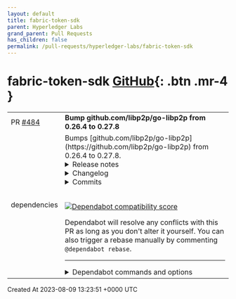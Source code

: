 ```yaml
---
layout: default
title: fabric-token-sdk
parent: Hyperledger Labs
grand_parent: Pull Requests
has_children: false
permalink: /pull-requests/hyperledger-labs/fabric-token-sdk
---
```


# fabric-token-sdk <span class="fs-3 right-align">[GitHub](https://github.com/hyperledger-labs/fabric-token-sdk){: .btn .mr-4 }</span>


<div>
    <table>
        <tr>
            <td>
                PR <a href="https://github.com/hyperledger-labs/fabric-token-sdk/pull/484" class=".btn">#484</a>
            </td>
            <td>
                <b>
                    Bump github.com/libp2p/go-libp2p from 0.26.4 to 0.27.8
                </b>
            </td>
        </tr>
        <tr>
            <td>
                <span class="chip">dependencies</span>
            </td>
            <td>
                Bumps [github.com/libp2p/go-libp2p](https://github.com/libp2p/go-libp2p) from 0.26.4 to 0.27.8.
<details>
<summary>Release notes</summary>
<p><em>Sourced from <a href="https://github.com/libp2p/go-libp2p/releases">github.com/libp2p/go-libp2p's releases</a>.</em></p>
<blockquote>
<h2>v0.27.8</h2>
<p>This patch release contains backports of:</p>
<ul>
<li>updating the qtls dependencies (qtls is quic-go's fork of crypto/tls). The new versions now contain a backport of the Go standard library fix included in the Go 1.20.7 / 1.19.12 release for quic-go's crypto/tls fork: <a href="https://github.com/golang/go/commit/2350afd2e8ab054390e284c95d5b089c142db017">https://github.com/golang/go/commit/2350afd2e8ab054390e284c95d5b089c142db017</a></li>
<li>core/crypto: restrict RSA keys to &lt;= 8192 bits: <a href="https://redirect.github.com/libp2p/go-libp2p/pull/2454">libp2p/go-libp2p#2454</a>. The analogous vulnerability in go-libp2p's crypto package.</li>
<li>swarm: don't open new streams over transient connections: <a href="https://redirect.github.com/libp2p/go-libp2p/pull/2450">libp2p/go-libp2p#2450</a>. This fixes a regression introduced in v0.26.0.</li>
</ul>
<p>Note that in order to be protected against the DoS attack making use of large RSA keys, it's necessary to update to this patch release AND to use the updated Go compiler (1.20.7 or 1.19.12, respectively).</p>
<p>Full Changelog: <a href="https://github.com/libp2p/go-libp2p/compare/v0.27.7...v0.27.8">https://github.com/libp2p/go-libp2p/compare/v0.27.7...v0.27.8</a></p>
<h2>v0.27.7</h2>
<h2>What's Changed</h2>
<ul>
<li>fix: in the swarm move Connectedness emit after releasing conns <a href="https://redirect.github.com/libp2p/go-libp2p/issues/2373">#2373</a></li>
<li>identify: set stream deadlines for Identify and Identify Push streams <a href="https://redirect.github.com/libp2p/go-libp2p/issues/2382">#2382</a></li>
</ul>
<p><strong>Full Changelog</strong>: <a href="https://github.com/libp2p/go-libp2p/compare/v0.27.6...v0.27.7">https://github.com/libp2p/go-libp2p/compare/v0.27.6...v0.27.7</a></p>
<h2>v0.27.6</h2>
<h2>What's Changed</h2>
<ul>
<li>Clean up stream scope in case of error</li>
</ul>
<p><strong>Full Changelog</strong>: <a href="https://github.com/libp2p/go-libp2p/compare/v0.27.5...v0.27.6">https://github.com/libp2p/go-libp2p/compare/v0.27.5...v0.27.6</a></p>
<h2>v0.27.5</h2>
<h2>What's Changed</h2>
<ul>
<li>Dedup addresses to dial by <a href="https://github.com/MarcoPolo"><code>@​MarcoPolo</code></a> in <a href="https://redirect.github.com/libp2p/go-libp2p/pull/2322">libp2p/go-libp2p#2322</a></li>
</ul>
<p><strong>Full Changelog</strong>: <a href="https://github.com/libp2p/go-libp2p/compare/v0.27.3...v0.27.5">https://github.com/libp2p/go-libp2p/compare/v0.27.3...v0.27.5</a></p>
<h2>v0.27.4</h2>
<h2>What's Changed</h2>
<ul>
<li>identify
<ul>
<li>Fixed an issue where we now avoid spuriously triggering pushes</li>
<li>Fixed an issue where signed peer records weren’t rejected if the signature didn’t match</li>
</ul>
</li>
<li>swarm
<ul>
<li>Fixed duplicate tracking in dial worker loop</li>
</ul>
</li>
</ul>
<h2>v0.27.3</h2>
<p>This patch release contains a fix for a rare panic that occurs on Windows systems (backport of <a href="https://redirect.github.com/libp2p/go-libp2p/pull/2276">libp2p/go-libp2p#2276</a>).</p>
<p><strong>Full Changelog</strong>: <a href="https://github.com/libp2p/go-libp2p/compare/v0.27.1...v0.27.3">https://github.com/libp2p/go-libp2p/compare/v0.27.1...v0.27.3</a></p>
<h2>v0.27.2</h2>
<h2>What's Changed</h2>
<p>quic: fix race condition when generating random holepunch packet (<a href="https://redirect.github.com/libp2p/go-libp2p/pull/2263">libp2p/go-libp2p#2263</a>)
webtransport: initialize the certmanager when creating the transport (<a href="https://redirect.github.com/libp2p/go-libp2p/pull/2268">libp2p/go-libp2p#2268</a>)</p>
<!-- raw HTML omitted -->
</blockquote>
<p>... (truncated)</p>
</details>
<details>
<summary>Changelog</summary>
<p><em>Sourced from <a href="https://github.com/libp2p/go-libp2p/blob/master/CHANGELOG.md">github.com/libp2p/go-libp2p's changelog</a>.</em></p>
<blockquote>
<h1>Table Of Contents <!-- raw HTML omitted --></h1>
<ul>
<li><a href="https://github.com/libp2p/go-libp2p/blob/master/#v0280">v0.28.0</a></li>
<li><a href="https://github.com/libp2p/go-libp2p/blob/master/#v0270">v0.27.0</a></li>
<li><a href="https://github.com/libp2p/go-libp2p/blob/master/#v0264">v0.26.4</a></li>
<li><a href="https://github.com/libp2p/go-libp2p/blob/master/#v0263">v0.26.3</a></li>
<li><a href="https://github.com/libp2p/go-libp2p/blob/master/#v0262">v0.26.2</a></li>
<li><a href="https://github.com/libp2p/go-libp2p/blob/master/#v0261">v0.26.1</a></li>
<li><a href="https://github.com/libp2p/go-libp2p/blob/master/#v0260">v0.26.0</a></li>
<li><a href="https://github.com/libp2p/go-libp2p/blob/master/#v0251">v0.25.1</a></li>
<li><a href="https://github.com/libp2p/go-libp2p/blob/master/#v0250">v0.25.0</a></li>
</ul>
<h1><a href="https://github.com/libp2p/go-libp2p/releases/tag/v0.28.0">v0.28.0</a></h1>
<h2>🔦 Highlights <!-- raw HTML omitted --></h2>
<h3>Smart Dialing <!-- raw HTML omitted --></h3>
<p>This release introduces smart dialing logic. Currently, libp2p dials all addresses of a remote peer in parallel, and
aborts all outstanding dials as soon as the first one succeeds.
Dialing many addresses in parallel creates a lot of churn on the client side, and unnecessary load on the network and
on the server side, and is heavily discouraged by the networking community (see <a href="https://www.rfc-editor.org/rfc/rfc8305">RFC 8305</a> for example).</p>
<p>When connecting to a peer we first determine the order to dial its addresses. This ranking logic considers a number of corner cases
described in detail in the documentation of the swarm package (<code>swarm.DefaultDialRanker</code>).
At a high level, this is what happens:</p>
<ul>
<li>If a peer offers a WebTransport and a QUIC address (on the same IP:port), the QUIC address is preferred.</li>
<li>If a peer has a QUIC and a TCP address, the QUIC address is dialed first. Only if the connection attempt doesn't succeed within 250ms, a TCP connection is started.</li>
</ul>
<p>Our measurements on the IPFS network show that for &gt;90% of established libp2p connections, the first connection attempt succeeds,
leading a dramatic decrease in the number of aborted connection attempts.</p>
<p>We also added new metrics to the swarm Grafana dashboard, showing:</p>
<ul>
<li>The number of connection attempts it took to establish a connection</li>
<li>The delay introduced by the ranking logic</li>
</ul>
<p>This feature should be safe to enable for nodes running in data centers and for most nodes in home networks.
However, there are some (mostly home and corporate networks) that block all UDP traffic. If enabled, the current implementation
of the smart dialing logic will lead to a regression, since it preferes QUIC addresses over TCP addresses. Nodes would still be
able to connect, but connection establishment of the TCP connection would be delayed by 250ms.</p>
<p>In a future release (see <a href="https://redirect.github.com/libp2p/go-libp2p/issues/1605">#1605</a> for details), we will introduce a feature called blackhole detection. By observing the outcome of
QUIC connection attempts, we can determine if UDP traffic is blocked (namely, if all QUIC connection attempts fail), and stop
dialing QUIC in this case altogether. Once this detection logic is in place, smart dialing will be enabled by default.</p>
<h3>More Metrics! <!-- raw HTML omitted --></h3>
<p>Since the last release, we've added metrics for:</p>
<ul>
<li><a href="https://redirect.github.com/libp2p/go-libp2p/pull/2246">Holepunching</a></li>
<li>Smart Dialing (see above)</li>
</ul>
<h3>WebTransport <!-- raw HTML omitted --></h3>
<!-- raw HTML omitted -->
</blockquote>
<p>... (truncated)</p>
</details>
<details>
<summary>Commits</summary>
<ul>
<li><a href="https://github.com/libp2p/go-libp2p/commit/8506ab233441d434bb777615fffefab64b06f335"><code>8506ab2</code></a> release v0.27.8</li>
<li><a href="https://github.com/libp2p/go-libp2p/commit/69acf8bd0714c73148adee729b39d3a996423de3"><code>69acf8b</code></a> swarm: don't open new streams over transient connections (<a href="https://redirect.github.com/libp2p/go-libp2p/issues/2450">#2450</a>)</li>
<li><a href="https://github.com/libp2p/go-libp2p/commit/b7ebfaaf4fa133a9e2587809467726b7965e2964"><code>b7ebfaa</code></a> manually bump qtls dependencies to fix RSA key size vulnerability</li>
<li><a href="https://github.com/libp2p/go-libp2p/commit/0cce607219f3710addc7e18672cffd1f1d912fbb"><code>0cce607</code></a> core/crypto: restrict RSA keys to &lt;= 8192 bits (<a href="https://redirect.github.com/libp2p/go-libp2p/issues/2454">#2454</a>)</li>
<li><a href="https://github.com/libp2p/go-libp2p/commit/68ad5ea717cc48f6d9732ba7fa4c0dff68854a5d"><code>68ad5ea</code></a> Release v0.27.7 (<a href="https://redirect.github.com/libp2p/go-libp2p/issues/2374">#2374</a>)</li>
<li><a href="https://github.com/libp2p/go-libp2p/commit/2df518f43fa2c3e937b81c249c2c5b898421df6b"><code>2df518f</code></a> Release v0.27.6 (<a href="https://redirect.github.com/libp2p/go-libp2p/issues/2359">#2359</a>)</li>
<li><a href="https://github.com/libp2p/go-libp2p/commit/6dffa1a946874ab63f79a28ad85c11fa373cb69d"><code>6dffa1a</code></a> Release v0.27.5 (<a href="https://redirect.github.com/libp2p/go-libp2p/issues/2324">#2324</a>)</li>
<li><a href="https://github.com/libp2p/go-libp2p/commit/fc89448282cf623011805ed35fd27ee392b2f019"><code>fc89448</code></a> Bump version to v0.27.4</li>
<li><a href="https://github.com/libp2p/go-libp2p/commit/45d3c6fff662ddd6938982e7e9309ad5fa2ad8dd"><code>45d3c6f</code></a> identify: reject signed peer records on peer ID mismatch</li>
<li><a href="https://github.com/libp2p/go-libp2p/commit/40978ee08bc99999366638cbc8ee4934e7c437e8"><code>40978ee</code></a> swarm: change maps with multiaddress keys to use strings (<a href="https://redirect.github.com/libp2p/go-libp2p/issues/2284">#2284</a>)</li>
<li>Additional commits viewable in <a href="https://github.com/libp2p/go-libp2p/compare/v0.26.4...v0.27.8">compare view</a></li>
</ul>
</details>
<br />


[![Dependabot compatibility score](https://dependabot-badges.githubapp.com/badges/compatibility_score?dependency-name=github.com/libp2p/go-libp2p&package-manager=go_modules&previous-version=0.26.4&new-version=0.27.8)](https://docs.github.com/en/github/managing-security-vulnerabilities/about-dependabot-security-updates#about-compatibility-scores)

Dependabot will resolve any conflicts with this PR as long as you don't alter it yourself. You can also trigger a rebase manually by commenting `@dependabot rebase`.

[//]: # (dependabot-automerge-start)
[//]: # (dependabot-automerge-end)

---

<details>
<summary>Dependabot commands and options</summary>
<br />

You can trigger Dependabot actions by commenting on this PR:
- `@dependabot rebase` will rebase this PR
- `@dependabot recreate` will recreate this PR, overwriting any edits that have been made to it
- `@dependabot merge` will merge this PR after your CI passes on it
- `@dependabot squash and merge` will squash and merge this PR after your CI passes on it
- `@dependabot cancel merge` will cancel a previously requested merge and block automerging
- `@dependabot reopen` will reopen this PR if it is closed
- `@dependabot close` will close this PR and stop Dependabot recreating it. You can achieve the same result by closing it manually
- `@dependabot show <dependency name> ignore conditions` will show all of the ignore conditions of the specified dependency
- `@dependabot ignore this major version` will close this PR and stop Dependabot creating any more for this major version (unless you reopen the PR or upgrade to it yourself)
- `@dependabot ignore this minor version` will close this PR and stop Dependabot creating any more for this minor version (unless you reopen the PR or upgrade to it yourself)
- `@dependabot ignore this dependency` will close this PR and stop Dependabot creating any more for this dependency (unless you reopen the PR or upgrade to it yourself)
You can disable automated security fix PRs for this repo from the [Security Alerts page](https://github.com/hyperledger-labs/fabric-token-sdk/network/alerts).

</details>
            </td>
        </tr>
    </table>
    <div class="right-align">
        Created At 2023-08-09 13:23:51 +0000 UTC
    </div>
</div>

